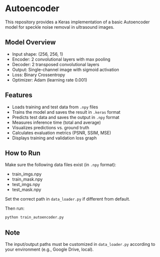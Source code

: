 # Autoencoder

This repository provides a Keras implementation of a basic Autoencoder model for speckle noise removal in ultrasound images.

## Model Overview

- Input shape: (256, 256, 1)
- Encoder: 2 convolutional layers with max pooling
- Decoder: 2 transposed convolutional layers
- Output: Single-channel image with sigmoid activation
- Loss: Binary Crossentropy
- Optimizer: Adam (learning rate 0.001)

## Features

- Loads training and test data from `.npy` files
- Trains the model and saves the result in `.keras` format
- Predicts test data and saves the output in `.npy` format
- Measures inference time (total and average)
- Visualizes predictions vs. ground truth
- Calculates evaluation metrics (PSNR, SSIM, MSE)
- Displays training and validation loss graph


## How to Run

Make sure the following data files exist (in `.npy` format):

- train_imgs.npy
- train_mask.npy
- test_imgs.npy
- test_mask.npy

Set the correct path in `data_loader.py` if different from default.

Then run:

```bash
python train_autoencoder.py
```

## Note

The input/output paths must be customized in `data_loader.py` according to your environment (e.g., Google Drive, local).

